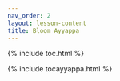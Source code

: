 ```yaml
---
nav_order: 2
layout: lesson-content
title: Bloom Ayyappa
---
```


{% include toc.html %}

{% include tocayyappa.html %}
